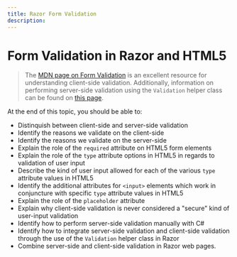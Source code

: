```yaml
---
title: Razor Form Validation
description: 
---
```

# Form Validation in Razor and HTML5

> The [MDN page on Form Validation](https://developer.mozilla.org/en-US/docs/Learn/HTML/Forms/Form_validation) is an excellent resource for understanding client-side validation. Additionally, information on performing server-side validation using the `Validation` helper class can be found on [this page](https://docs.microsoft.com/en-us/aspnet/web-pages/overview/ui-layouts-and-themes/validating-user-input-in-aspnet-web-pages-sites).

At the end of this topic, you should be able to:

- Distinquish between client-side and server-side validation
- Identify the reasons we validate on the client-side
- Identify the reasons we validate on the server-side
- Explain the role of the `required` attribute on HTML5 form elements
- Explain the role of the `type` attribute options in HTML5 in regards to validation of user input
- Describe the kind of user input allowed for each of the various `type` attribute values in HTML5
- Identify the additional attributes for `<input>` elements which work in conjuncture with specific `type` attribute values in HTML5
- Explain the role of the `placeholder` attribute
- Explain why client-side validation is never considered a "secure" kind of user-input validation
- Identify how to perform server-side validation manually with C#
- Identify how to integrate server-side validation and client-side validation through the use of the `Validation` helper class in Razor
- Combine server-side and client-side validation in Razor web pages.
